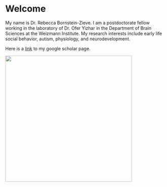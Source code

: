 # Welcome

My name is Dr. Rebecca Bornstein-Zieve. I am a postdoctorate fellow working in the laboratory of Dr. Ofer Yizhar in the Department of Brain Sciences at the Weizmann Institute. My research interests include early life social behavior, autism, physiology, and neurodevelopment. 

Here is a [link](https://scholar.google.com/citations?user=i9eWpDgAAAAJ&hl=en&oi=ao) to my google scholar page.

<img src="https://github.com/rebka1989/rebka1989.github.io/assets/126775425/048a188c-ae18-47ce-ae7f-a2b0e9a1faa9" width = "400">
